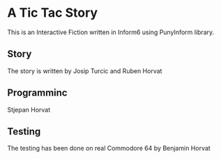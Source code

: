 # A Tic Tac Story

This is an Interactive Fiction written in Inform6 using PunyInform library.

## Story

The story is written by Josip Turcic and Ruben Horvat

## Programminc

Stjepan Horvat

## Testing

The testing has been done on real Commodore 64 by Benjamin Horvat
